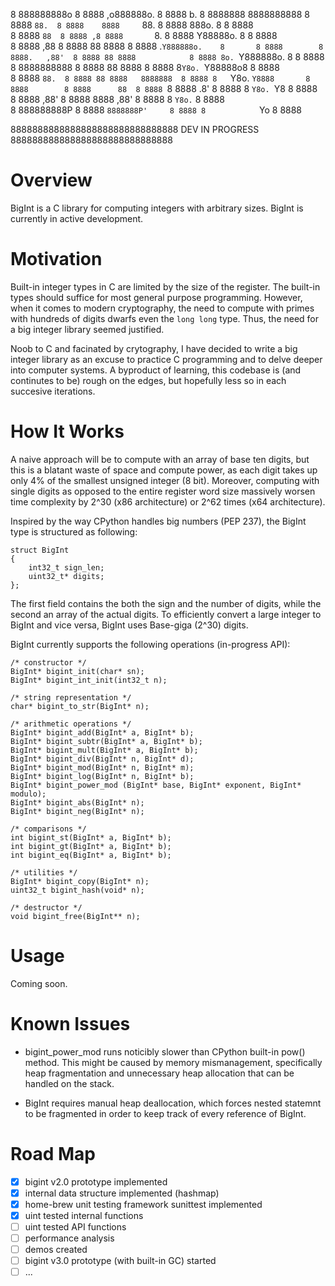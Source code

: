                                                                                      
8 888888888o    8 8888     ,o888888o.     8 8888 b.             8 8888888 8888888888 
8 8888    `88.  8 8888    8888     `88.   8 8888 888o.          8       8 8888       
8 8888     `88  8 8888 ,8 8888       `8.  8 8888 Y88888o.       8       8 8888       
8 8888     ,88  8 8888 88 8888            8 8888 .`Y888888o.    8       8 8888       
8 8888.   ,88'  8 8888 88 8888            8 8888 8o. `Y888888o. 8       8 8888       
8 8888888888    8 8888 88 8888            8 8888 8`Y8o. `Y88888o8       8 8888       
8 8888    `88.  8 8888 88 8888   8888888  8 8888 8   `Y8o. `Y8888       8 8888       
8 8888      88  8 8888 `8 8888       .8'  8 8888 8      `Y8o. `Y8       8 8888       
8 8888    ,88'  8 8888    8888     ,88'   8 8888 8         `Y8o.`       8 8888       
8 888888888P    8 8888     `8888888P'     8 8888 8            `Yo       8 8888       

8888888888888888888888888888888    DEV IN PROGRESS    888888888888888888888888888888

# Overview
BigInt is a C library for computing integers with arbitrary sizes. BigInt is currently in active development.

# Motivation
Built-in integer types in C are limited by the size of the register. The built-in types should suffice for most general purpose programming. However, when it comes to modern cryptography, the need to compute with primes with hundreds of digits dwarfs even the `long long` type. Thus, the need for a big integer library seemed justified.

Noob to C and facinated by crytography, I have decided to write a big integer library as an excuse to practice C programming and to delve deeper into computer systems. A byproduct of learning, this codebase is (and continutes to be) rough on the edges, but hopefully less so in each succesive iterations. 

# How It Works
A naive approach will be to compute with an array of base ten digits, but this is a blatant waste of space and compute power, as each digit takes up only 4% of the smallest unsigned integer (8 bit). Moreover, computing with single digits as opposed to the entire register word size massively worsen time complexity by 2^30 (x86 architecture) or 2^62 times (x64 architecture). 

Inspired by the way CPython handles big numbers (PEP 237), the BigInt type is structured as following:
```
struct BigInt
{
	int32_t sign_len;
	uint32_t* digits;
};
```
The first field contains the both the sign and the number of digits, while the second an array of the actual digits. To efficiently convert a large integer to BigInt and vice versa, BigInt uses Base-giga (2^30) digits. 

BigInt currently supports the following operations (in-progress API):

```
/* constructor */
BigInt* bigint_init(char* sn);
BigInt* bigint_int_init(int32_t n);

/* string representation */
char* bigint_to_str(BigInt* n);

/* arithmetic operations */
BigInt* bigint_add(BigInt* a, BigInt* b);
BigInt* bigint_subtr(BigInt* a, BigInt* b);
BigInt* bigint_mult(BigInt* a, BigInt* b);
BigInt* bigint_div(BigInt* n, BigInt* d);
BigInt* bigint_mod(BigInt* n, BigInt* m);
BigInt* bigint_log(BigInt* n, BigInt* b);
BigInt* bigint_power_mod (BigInt* base, BigInt* exponent, BigInt* modulo);
BigInt* bigint_abs(BigInt* n);
BigInt* bigint_neg(BigInt* n);

/* comparisons */
int bigint_st(BigInt* a, BigInt* b);
int bigint_gt(BigInt* a, BigInt* b);
int bigint_eq(BigInt* a, BigInt* b);

/* utilities */
BigInt* bigint_copy(BigInt* n);
uint32_t bigint_hash(void* n);

/* destructor */
void bigint_free(BigInt** n);
```

# Usage
Coming soon.

# Known Issues
- bigint_power_mod runs noticibly slower than CPython built-in pow() method. This might be caused by memory mismanagement, specifically heap fragmentation and unnecessary heap allocation that can be handled on the stack. 

- BigInt requires manual heap deallocation, which forces nested statemnt to be fragmented in order to keep track of every reference of BigInt.

# Road Map
- [x] bigint v2.0 prototype implemented
- [x] internal data structure implemented (hashmap)
- [x] home-brew unit testing framework sunittest implemented
- [x] uint tested internal functions
- [ ] uint tested API functions
- [ ] performance analysis 
- [ ] demos created
- [ ] bigint v3.0 prototype (with built-in GC) started
- [ ] ...
